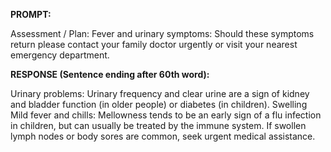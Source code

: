 **PROMPT:**

Assessment / Plan: Fever and urinary symptoms: Should these symptoms return please contact your family doctor urgently or visit your nearest emergency department.

**RESPONSE (Sentence ending after 60th word):**

Urinary problems: Urinary frequency and clear urine are a sign of kidney and bladder function (in older people) or diabetes (in children). Swelling  Mild fever and chills: Mellowness tends to be an early sign of a flu infection in children, but can usually be treated by the immune system. If swollen lymph nodes or body sores are common, seek urgent medical assistance. 